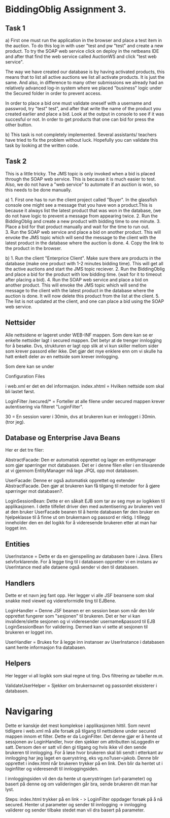 # BiddingOblig Assignment 3. 

## Task 1

a) First one must run the application in the browser and place a test item in the auction. To do this log in with user "test and pw "test" and create a new product. To try the SOAP web service click on deploy in the netbeans IDE and after that find the web service called AuctionWS and click "test web service". 

The way we have created our database is by having activated products, this means that to list all active auctions we list all activate products. It is just the same. And also, in difference to many other submissions we already had an relatively advanced log-in system where we placed "business" logic under the Secured folder in order to prevent access. 

In order to place a bid one must validate oneself with a username and passwrod, try "test" test", and after that write the name of the product you created earlier and place a bid. Look at the output in console to see if it was succesful or not. In order to get products that one can bid for press the other button. 

b) This task is not completely implemented. Several assistants/ teachers have tried to fix the problem without luck. Hopefully you can validate this task by looking at the written code.  


## Task 2

This is a little tricky. The JMS topic is only invoked when a bid is placed through the SOAP web service. This is because it is much easier to test. Also, we do not have a "web service" to automate if an auction is won, so this needs to be done manually. 

a) 1. First one has to run the client project called "Buyer". In the glassfish console one might see a message that you have won a product.This is because it always list the latest product that was won in the database, (we do not have logic to prevent a message from appearing twice. 
   2. Run the BiddingOblig and create a new product with bidding time to one minute. 
   3. Place a bid for that product manually and wait for the time to run out.  
   3. Run the SOAP web service and place a bid on another product. This will envoke the JMS topic which will send the message to the           client with the latest product in the database where the auction is done. 
   4. Copy the link to the product in the browser. 
   
   
 b) 1. Run the client "Enterprice Client". Make sure there are products in the database (make one product with 1-2 minutes bidding time). This will get all the active auctions and start the JMS topic reciever. 
    2. Run the BiddingOblig and place a bid for the product with low bidding time. (wait for it to timeout after placing a bid). 
    4. Run the SOAP web service and place a bid on another product. This will envoke the JMS topic which will send the message to the           client with the latest product in the database where the auction is done. It will now delete this product from the list at the               client. 
    5. The list is not updated at the client, and one can place a bid using the SOAP web service. 
 






## Nettsider

Alle nettsidene er lageret under WEB-INF mappen. Som dere kan se er enkelte nettsider lagt i secured mappen. Det betyr at de trenger innlogging 
for å besøke. Dvs, strukturen er lagt opp slik at vi kun skiller mellom sider som krever passord eller ikke. Det gjør det mye enklere enn
om vi skulle ha hatt enkelt deler av en nettside som krever innlogging. 

Som dere kan se under <p>Configuration Files</p> i web.xml er det en del informasjon. 
<welcome-file>index.xhtml</welcome-file> = Hvilken nettside som skal bli lastet først. 

<filter-name>LoginFilter</filter-name>
<url-pattern>/secured/*</url-pattern>  = Forteller at alle filene under secured mappen krever autentisering via filteret "LoginFilter". 

<session-timeout>30</session-timeout> = En session varer i 30min, dvs at brukeren kun er innlogget i 30min. (tror jeg). 
  
  
## Database og Enterprise Java Beans

Her er det tre filer:

AbstractFacade: Den er automatisk opprettet og lager en entitymanager som gjør spørringer mot databasen.
Det er i denne filen eller i en tilsvarende at vi gjennom EntityManager må lage JPQL opp mot databasen. 

UserFacade: Denne er også automatisk opprettet og extender AbstractFacade. Den gjør at brukeren kan få tilgang til metoder for å gjøre 
spørringer mot databasen?. 

LoginSessionBean: Dette er en såkalt EJB som tar av seg mye av logikken til applikasjonen. I dette tilfellet driver den med autentisering av brukeren ved at den bruker UserFacade beanen til å hente databasen før den bruker en hjelpeklasse til å finne ut om brukernavn og passord er riktig. I tillegg inneholder den en del logikk for å videresende brukeren etter at man har logget inn. 

## Entities

UserInstance = Dette er da en gjenspeiling av databasen bare i Java. Ellers selvforklarende. For å legge ting til i databasen oppretter vi 
en instans av UserIntance med alle dataene også sender vi den til databasen. 

## Handlers

Dette er et navn jeg fant opp. Her legger vi alle JSF beansene som skal snakke med viewet og videreformidle ting til EJBene. 

LoginHandler = Denne JSF beanen er en session bean som når den blir opprettet fungerer som "sesjonen" til brukeren. Det er her vi 
kan invalidere/slette sesjonen og vi videresender username&passord til EJB LoginSessionBean for validering. Dermed kan vi sette 
at sesjonen til brukeren er logget inn. 

UserHandler = Brukes for å legge inn instanser av UserInstance i databasen samt hente informasjon fra databasen. 

## Helpers

Her legger vi all logikk som skal regne ut ting. Dvs filtrering av tabeller m.m. 

ValidateUserHelper = Sjekker om brukernavnet og passordet eksisterer i databasen. 

# Navigaring

Dette er kanskje det mest komplekse i applikasjonen hittil. Som nevnt tidligere i web.xml må alle forsøk på tilgang til nettsidene
under secured mappen innom et filter. Dette er da LoginFilter. Det denne gjør er å hente ut sessjonen av LoginHandler, hvor den sjekker om 
attributten isLoggedIn er satt. Dersom den er satt vil den gi tilgang og hvis ikke vil den sende brukeren til innlogging. For å løse
hvor brukeren skal bli sendt i etterkant av innlogging har jeg laget en querystring, eks vg.no?user=jakob. Denne blir opprettet i 
index.html når brukeren trykker på en link. Den blir da hentet ut i loginfilter og videresendt til innloggingsiden. 

I innloggingsiden vil den da hente ut querystringen (url-parameter) og basert på denne og om valideringen går bra, sende brukeren dit man har lyst. 

Steps: index.html trykker på en link - > LoginFilter oppdager forsøk på å nå secured. Henter ut parameter og sender til innlogging -> 
innlogging validerer og sender tilbake stedet man vil dra basert på parameter. 
